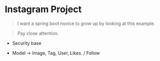 # Instagram Project



>I want a spring boot novice to grow up by looking at this example.

>Pay close attention.


- Security base


- Model  -> Image, Tag, User, Likes. / Follow

